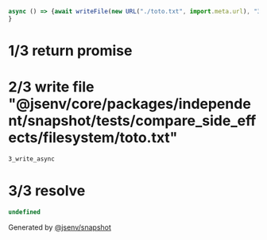 ```js
async () => {await writeFile(new URL("./toto.txt", import.meta.url), "3_write_async");
}
```

# 1/3 return promise

# 2/3 write file "@jsenv/core/packages/independent/snapshot/tests/compare_side_effects/filesystem/toto.txt"

```txt
3_write_async
```

# 3/3 resolve

```js
undefined
```

Generated by [@jsenv/snapshot](https://github.com/jsenv/core/tree/main/packages/independent/snapshot)
